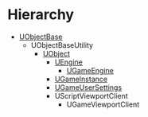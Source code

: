 # Hierarchy

* [UObjectBase](UObjectBase.md)
	* UObjectBaseUtility
		* [UObject](UObject.md)
			* [UEngine](UEngine.md)
				* [UGameEngine](UGameEngine.md)
			* [UGameInstance](UGameInstance.md)
			* [UGameUserSettings](UGameUserSettings.md)
			* UScriptViewportClient
				* UGameViewportClient

